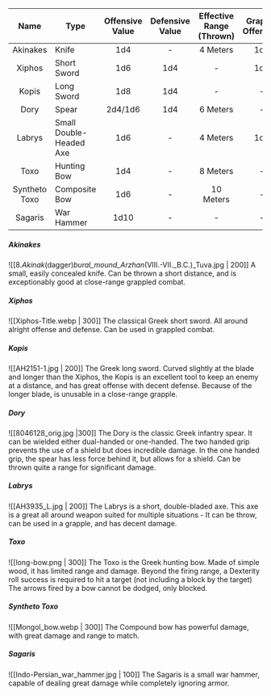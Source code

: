 |     Name      | Type                    | Offensive Value | Defensive Value | Effective Range (Thrown) | Grapple Offensive | Might Requirment |
|:-------------:| ----------------------- |:---------------:|:---------------:|:------------------------:|:-----------------:|:----------------:|
|   Akinakes    | Knife                   |       1d4       |        -        |         4 Meters         |        1d6        |        -         |
|    Xiphos     | Short Sword             |       1d6       |       1d4       |            -             |        1d4        |        -         |
|     Kopis     | Long Sword              |       1d8       |       1d4       |            -             |         -         |        5         |
|     Dory      | Spear                   |     2d4/1d6     |       1d4       |         6 Meters         |         -         |        5         |
|    Labrys     | Small Double-Headed Axe |       1d6       |        -        |         4 Meters         |        1d4        |        6         |
|     Toxo      | Hunting Bow             |       1d4       |        -        |         8 Meters         |         -         |        -         |
| Syntheto Toxo | Composite Bow           |       1d6       |        -        |        10 Meters         |         -         |        -         |
|    Sagaris    | War Hammer              |      1d10       |        -        |            -             |         -         |        8         |

##### Akinakes
![[8._Akinak_(dagger)_bural_mound_Arzhan_(VIII.-VII._B.C.)_Tuva.jpg | 200]] 
A small, easily concealed knife.
Can be thrown a short distance, and is exceptionably good at close-range grappled combat.

##### Xiphos
![[Xiphos-Title.webp | 300]]
The classical Greek short sword. 
All around alright offense and defense.
Can be used in grappled combat.

##### Kopis
![[AH2151-1.jpg | 200]]
The Greek long sword.
Curved slightly at the blade and longer than the Xiphos, the Kopis is an excellent tool to keep an enemy at a distance, and has great offense with decent defense. Because of the longer blade, is unusable in a close-range grapple.

##### Dory
![[8046128_orig.jpg |300]]
The Dory is the classic Greek infantry spear.
It can be wielded either dual-handed or one-handed.
The two handed grip prevents the use of a shield but does incredible damage.
In the one handed grip, the spear has less force behind it, but allows for a shield.
Can be thrown quite a range for significant damage.

##### Labrys
![[AH3935_L.jpg | 200]]
The Labrys is a short, double-bladed axe.
This axe is a great all around weapon suited for multiple situations - 
It can be throw, can be used in a grapple, and has decent damage.

##### Toxo
![[long-bow.png | 300]]
The Toxo is the Greek hunting bow.
Made of simple wood, it has limited range and damage.
Beyond the firing range, a Dexterity roll success is required to hit a target (not including a block by the target)
The arrows fired by a bow cannot be dodged, only blocked.
##### Syntheto Toxo
![[Mongol_bow.webp | 300]]
The Compound bow has powerful damage, with great damage and range to match. 

##### Sagaris
![[Indo-Persian_war_hammer.jpg | 100]]
The Sagaris is a small war hammer, capable of dealing great damage while completely ignoring armor.
